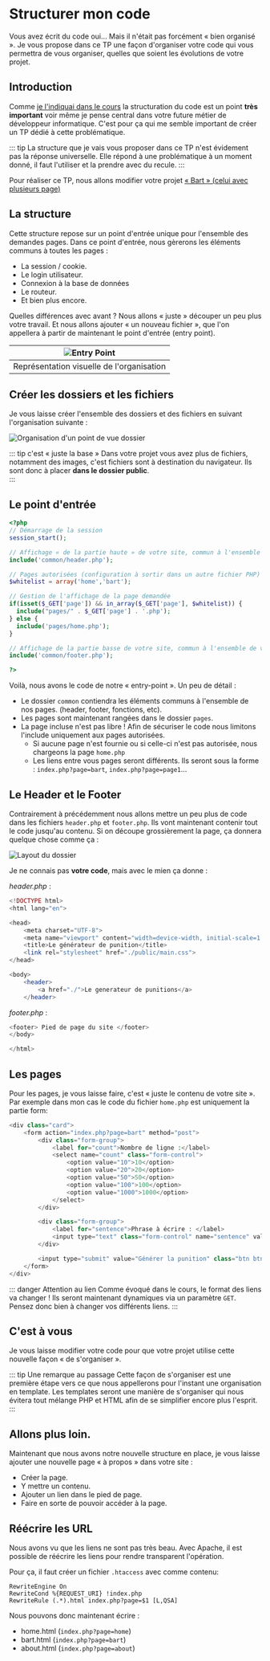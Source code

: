 # Structurer mon code

Vous avez écrit du code oui… Mais il n'était pas forcément « bien organisé ». Je vous propose dans ce TP une façon d'organiser votre code qui vous permettra de vous organiser, quelles que soient les évolutions de votre projet.

## Introduction

Comme [je l'indiquai dans le cours](./support.md#la-structure) la structuration du code est un point **très important** voir même je pense central dans votre future métier de développeur informatique. C'est pour ça qui me semble important de créer un TP dédié à cette problématique.

::: tip
La structure que je vais vous proposer dans ce TP n'est évidement pas la réponse universelle. Elle répond à une problématique à un moment donné, il faut l'utiliser et la prendre avec du recule.
:::

Pour réaliser ce TP, nous allons modifier votre projet [« Bart » (celui avec plusieurs page)](./tp2.md)

## La structure

Cette structure repose sur un point d'entrée unique pour l'ensemble des demandes pages. Dans ce point d'entrée, nous gèrerons les éléments communs à toutes les pages :

- La session / cookie.
- Le login utilisateur.
- Connexion à la base de données
- Le routeur.
- Et bien plus encore.

Quelles différences avec avant ? Nous allons « juste » découper un peu plus votre travail. Et nous allons ajouter « un nouveau fichier », que l'on appellera à partir de maintenant le point d'entrée (entry point).

| ![Entry Point](./res/organisation_structure.png) |
| :----------------------------------------------: |
|    Représentation visuelle de l'organisation     |

## Créer les dossiers et les fichiers

Je vous laisse créer l'ensemble des dossiers et des fichiers en suivant l'organisation suivante :

![Organisation d'un point de vue dossier](./res/organisation_structure_dossier.png)

::: tip c'est « juste la base »
Dans votre projet vous avez plus de fichiers, notamment des images, c'est fichiers sont à destination du navigateur. Ils sont donc à placer **dans le dossier public**.  
:::

## Le point d'entrée

```php
<?php
// Démarrage de la session
session_start();

// Affichage « de la partie haute » de votre site, commun à l'ensemble de votre site
include('common/header.php');

// Pages autorisées (configuration à sortir dans un autre fichier PHP)
$whitelist = array('home','bart');

// Gestion de l'affichage de la page demandée
if(isset($_GET['page']) && in_array($_GET['page'], $whitelist)) {
  include("pages/" . $_GET['page'] . '.php');
} else {
  include('pages/home.php');
}

// Affichage de la partie basse de votre site, commun à l'ensemble de votre site.
include('common/footer.php');

?>
```

Voilà, nous avons le code de notre « entry-point ». Un peu de détail :

- Le dossier `common` contiendra les éléments communs à l'ensemble de nos pages. (header, footer, fonctions, etc).
- Les pages sont maintenant rangées dans le dossier `pages`.
- La page incluse n'est pas libre ! Afin de sécuriser le code nous limitons l'include uniquement aux pages autorisées.
  - Si aucune page n'est fournie ou si celle-ci n'est pas autorisée, nous chargeons la page `home.php`
  - Les liens entre vous pages seront différents. Ils seront sous la forme : `index.php?page=bart`, `index.php?page=page1`…

## Le Header et le Footer

Contrairement à précédemment nous allons mettre un peu plus de code dans les fichiers `header.php` et `footer.php`. Ils vont maintenant contenir tout le code jusqu'au contenu. Si on découpe grossièrement la page, ça donnera quelque chose comme ça :

![Layout du dossier](./res/structure_layout.jpg)

Je ne connais pas **votre code**, mais avec le mien ça donne :

_header.php_ :

```php
<!DOCTYPE html>
<html lang="en">

<head>
    <meta charset="UTF-8">
    <meta name="viewport" content="width=device-width, initial-scale=1.0">
    <title>Le générateur de punition</title>
    <link rel="stylesheet" href="./public/main.css">
</head>

<body>
    <header>
        <a href="./">Le generateur de punitions</a>
    </header>
```

_footer.php_ :

```php
<footer> Pied de page du site </footer>
</body>

</html>
```

## Les pages

Pour les pages, je vous laisse faire, c'est « juste le contenu de votre site ». Par exemple dans mon cas le code du fichier `home.php` est uniquement la partie form:

```php
<div class="card">
    <form action="index.php?page=bart" method="post">
        <div class="form-group">
            <label for="count">Nombre de ligne :</label>
            <select name="count" class="form-control">
                <option value="10">10</option>
                <option value="20">20</option>
                <option value="50">50</option>
                <option value="100">100</option>
                <option value="1000">1000</option>
            </select>
        </div>

        <div class="form-group">
            <label for="sentence">Phrase à écrire : </label>
            <input type="text" class="form-control" name="sentence" value="Je ne copie pas le code de valentin">
        </div>

        <input type="submit" value="Générer la punition" class="btn btn-danger ma-auto">
    </form>
</div>
```

::: danger Attention au lien
Comme évoqué dans le cours, le format des liens va changer ! Ils seront maintenant dynamiques via un paramètre `GET`. Pensez donc bien à changer vos différents liens.
:::

## C'est à vous

Je vous laisse modifier votre code pour que votre projet utilise cette nouvelle façon « de s'organiser ».

::: tip Une remarque au passage
Cette façon de s'organiser est une première étape vers ce que nous appellerons pour l'instant une organisation en template. Les templates seront une manière de s'organiser qui nous évitera tout mélange PHP et HTML afin de se simplifier encore plus l'esprit.
:::

## Allons plus loin.

Maintenant que nous avons notre nouvelle structure en place, je vous laisse ajouter une nouvelle page « à propos » dans votre site :

- Créer la page.
- Y mettre un contenu.
- Ajouter un lien dans le pied de page.
- Faire en sorte de pouvoir accéder à la page.

## Réécrire les URL

Nous avons vu que les liens ne sont pas très beau. Avec Apache, il est possible de réécrire les liens pour rendre transparent l'opération.

Pour ça, il faut créer un fichier `.htaccess` avec comme contenu:

```htaccess
RewriteEngine On
RewriteCond %{REQUEST_URI} !index.php
RewriteRule (.*).html index.php?page=$1 [L,QSA]
```

Nous pouvons donc maintenant écrire :

- home.html (`index.php?page=home`)
- bart.html (`index.php?page=bart`)
- about.html (`index.php?page=about`)
